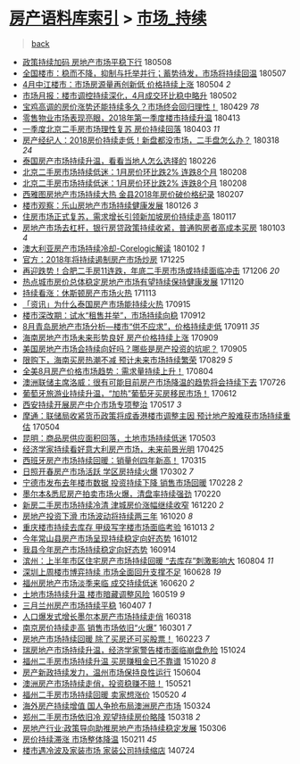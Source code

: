 [房产语料库索引](../../README.md)  > [市场_持续](市场_持续.md)
====
> [back](../README.md)

- [政策持续加码 房地产市场平稳下行](http://jkwz.applinzi.com/ittc/7100673764285219856.html#%E6%94%BF%E7%AD%96%E6%8C%81%E7%BB%AD%E5%8A%A0%E7%A0%81+%E6%88%BF%E5%9C%B0%E4%BA%A7%E5%B8%82%E5%9C%BA%E5%B9%B3%E7%A8%B3%E4%B8%8B%E8%A1%8C) 180508  
- [全国楼市：稳而不降，抑制与托举并行；蓄势待发，市场将持续回温](http://jkwz.applinzi.com/ittc/7100314987442734086.html#%E5%85%A8%E5%9B%BD%E6%A5%BC%E5%B8%82%EF%BC%9A%E7%A8%B3%E8%80%8C%E4%B8%8D%E9%99%8D%EF%BC%8C%E6%8A%91%E5%88%B6%E4%B8%8E%E6%89%98%E4%B8%BE%E5%B9%B6%E8%A1%8C%EF%BC%9B%E8%93%84%E5%8A%BF%E5%BE%85%E5%8F%91%EF%BC%8C%E5%B8%82%E5%9C%BA%E5%B0%86%E6%8C%81%E7%BB%AD%E5%9B%9E%E6%B8%A9) 180507  
- [4月中江楼市：市场房源量再创新低 价格持续上涨](http://jkwz.applinzi.com/ittc/7099358231992468497.html#4%E6%9C%88%E4%B8%AD%E6%B1%9F%E6%A5%BC%E5%B8%82%EF%BC%9A%E5%B8%82%E5%9C%BA%E6%88%BF%E6%BA%90%E9%87%8F%E5%86%8D%E5%88%9B%E6%96%B0%E4%BD%8E+%E4%BB%B7%E6%A0%BC%E6%8C%81%E7%BB%AD%E4%B8%8A%E6%B6%A8) 180504 *2* 
- [市场月报：楼市调控持续深化，4月成交环比稳中略升](http://jkwz.applinzi.com/ittc/7098453196932645894.html#%E5%B8%82%E5%9C%BA%E6%9C%88%E6%8A%A5%EF%BC%9A%E6%A5%BC%E5%B8%82%E8%B0%83%E6%8E%A7%E6%8C%81%E7%BB%AD%E6%B7%B1%E5%8C%96%EF%BC%8C4%E6%9C%88%E6%88%90%E4%BA%A4%E7%8E%AF%E6%AF%94%E7%A8%B3%E4%B8%AD%E7%95%A5%E5%8D%87) 180502  
- [宝鸡高调的房价涨势还能持续多久？市场终会回归理性！](http://jkwz.applinzi.com/ittc/7097065344067961866.html#%E5%AE%9D%E9%B8%A1%E9%AB%98%E8%B0%83%E7%9A%84%E6%88%BF%E4%BB%B7%E6%B6%A8%E5%8A%BF%E8%BF%98%E8%83%BD%E6%8C%81%E7%BB%AD%E5%A4%9A%E4%B9%85%EF%BC%9F%E5%B8%82%E5%9C%BA%E7%BB%88%E4%BC%9A%E5%9B%9E%E5%BD%92%E7%90%86%E6%80%A7%EF%BC%81) 180429 *78* 
- [零售物业市场表现亮眼，2018年第一季度楼市持续升温](http://jkwz.applinzi.com/ittc/7091491132540453905.html#%E9%9B%B6%E5%94%AE%E7%89%A9%E4%B8%9A%E5%B8%82%E5%9C%BA%E8%A1%A8%E7%8E%B0%E4%BA%AE%E7%9C%BC%EF%BC%8C2018%E5%B9%B4%E7%AC%AC%E4%B8%80%E5%AD%A3%E5%BA%A6%E6%A5%BC%E5%B8%82%E6%8C%81%E7%BB%AD%E5%8D%87%E6%B8%A9) 180413  
- [一季度北京二手房市场理性复苏 房价持续回落](http://jkwz.applinzi.com/ittc/7087693109985281040.html#%E4%B8%80%E5%AD%A3%E5%BA%A6%E5%8C%97%E4%BA%AC%E4%BA%8C%E6%89%8B%E6%88%BF%E5%B8%82%E5%9C%BA%E7%90%86%E6%80%A7%E5%A4%8D%E8%8B%8F+%E6%88%BF%E4%BB%B7%E6%8C%81%E7%BB%AD%E5%9B%9E%E8%90%BD) 180403 *11* 
- [房产经纪人：2018房价持续走低！新盘都没市场，二手盘怎么办？](http://jkwz.applinzi.com/ittc/7081812325084693520.html#%E6%88%BF%E4%BA%A7%E7%BB%8F%E7%BA%AA%E4%BA%BA%EF%BC%9A2018%E6%88%BF%E4%BB%B7%E6%8C%81%E7%BB%AD%E8%B5%B0%E4%BD%8E%EF%BC%81%E6%96%B0%E7%9B%98%E9%83%BD%E6%B2%A1%E5%B8%82%E5%9C%BA%EF%BC%8C%E4%BA%8C%E6%89%8B%E7%9B%98%E6%80%8E%E4%B9%88%E5%8A%9E%EF%BC%9F) 180318 *24* 
- [泰国房产市场持续升温，看看当地人怎么选择的](http://jkwz.applinzi.com/ittc/7074346199564157958.html#%E6%B3%B0%E5%9B%BD%E6%88%BF%E4%BA%A7%E5%B8%82%E5%9C%BA%E6%8C%81%E7%BB%AD%E5%8D%87%E6%B8%A9%EF%BC%8C%E7%9C%8B%E7%9C%8B%E5%BD%93%E5%9C%B0%E4%BA%BA%E6%80%8E%E4%B9%88%E9%80%89%E6%8B%A9%E7%9A%84) 180226  
- [北京二手房市场持续低迷：1月房价环比跌2% 连跌8个月](http://jkwz.applinzi.com/ittc/7067651985346397201.html#%E5%8C%97%E4%BA%AC%E4%BA%8C%E6%89%8B%E6%88%BF%E5%B8%82%E5%9C%BA%E6%8C%81%E7%BB%AD%E4%BD%8E%E8%BF%B7%EF%BC%9A1%E6%9C%88%E6%88%BF%E4%BB%B7%E7%8E%AF%E6%AF%94%E8%B7%8C2%25+%E8%BF%9E%E8%B7%8C8%E4%B8%AA%E6%9C%88) 180208  
- [北京二手房市场持续低迷：1月房价环比跌2% 连跌8个月](http://jkwz.applinzi.com/ittc/7067624448008389649.html#%E5%8C%97%E4%BA%AC%E4%BA%8C%E6%89%8B%E6%88%BF%E5%B8%82%E5%9C%BA%E6%8C%81%E7%BB%AD%E4%BD%8E%E8%BF%B7%EF%BC%9A1%E6%9C%88%E6%88%BF%E4%BB%B7%E7%8E%AF%E6%AF%94%E8%B7%8C2%25+%E8%BF%9E%E8%B7%8C8%E4%B8%AA%E6%9C%88) 180208  
- [西雅图房地产市场持续大热 金县2018年房价破价格纪录](http://jkwz.applinzi.com/ittc/7067280680990278667.html#%E8%A5%BF%E9%9B%85%E5%9B%BE%E6%88%BF%E5%9C%B0%E4%BA%A7%E5%B8%82%E5%9C%BA%E6%8C%81%E7%BB%AD%E5%A4%A7%E7%83%AD+%E9%87%91%E5%8E%BF2018%E5%B9%B4%E6%88%BF%E4%BB%B7%E7%A0%B4%E4%BB%B7%E6%A0%BC%E7%BA%AA%E5%BD%95) 180207  
- [楼市观察：乐山房地产市场持续健康发展](http://jkwz.applinzi.com/ittc/7062786228548535313.html#%E6%A5%BC%E5%B8%82%E8%A7%82%E5%AF%9F%EF%BC%9A%E4%B9%90%E5%B1%B1%E6%88%BF%E5%9C%B0%E4%BA%A7%E5%B8%82%E5%9C%BA%E6%8C%81%E7%BB%AD%E5%81%A5%E5%BA%B7%E5%8F%91%E5%B1%95) 180126 *3* 
- [住房市场正式复苏，需求增长引领新加坡房价持续走高](http://jkwz.applinzi.com/ittc/7059497577458697227.html#%E4%BD%8F%E6%88%BF%E5%B8%82%E5%9C%BA%E6%AD%A3%E5%BC%8F%E5%A4%8D%E8%8B%8F%EF%BC%8C%E9%9C%80%E6%B1%82%E5%A2%9E%E9%95%BF%E5%BC%95%E9%A2%86%E6%96%B0%E5%8A%A0%E5%9D%A1%E6%88%BF%E4%BB%B7%E6%8C%81%E7%BB%AD%E8%B5%B0%E9%AB%98) 180117  
- [房地产市场去杠杆，银行房贷政策持续收紧，普通购房者高成本买房](http://jkwz.applinzi.com/ittc/7054305632411190288.html#%E6%88%BF%E5%9C%B0%E4%BA%A7%E5%B8%82%E5%9C%BA%E5%8E%BB%E6%9D%A0%E6%9D%86%EF%BC%8C%E9%93%B6%E8%A1%8C%E6%88%BF%E8%B4%B7%E6%94%BF%E7%AD%96%E6%8C%81%E7%BB%AD%E6%94%B6%E7%B4%A7%EF%BC%8C%E6%99%AE%E9%80%9A%E8%B4%AD%E6%88%BF%E8%80%85%E9%AB%98%E6%88%90%E6%9C%AC%E4%B9%B0%E6%88%BF) 180103 *4* 
- [澳大利亚房产市场持续冷却-Corelogic解读](http://jkwz.applinzi.com/ittc/7053947262021927942.html#%E6%BE%B3%E5%A4%A7%E5%88%A9%E4%BA%9A%E6%88%BF%E4%BA%A7%E5%B8%82%E5%9C%BA%E6%8C%81%E7%BB%AD%E5%86%B7%E5%8D%B4-Corelogic%E8%A7%A3%E8%AF%BB) 180102 *1* 
- [官方：2018年将持续遏制房产市场炒房](http://jkwz.applinzi.com/ittc/7051004838853215248.html#%E5%AE%98%E6%96%B9%EF%BC%9A2018%E5%B9%B4%E5%B0%86%E6%8C%81%E7%BB%AD%E9%81%8F%E5%88%B6%E6%88%BF%E4%BA%A7%E5%B8%82%E5%9C%BA%E7%82%92%E6%88%BF) 171225  
- [再迎跌势！合肥二手房11连跌，年底二手房市场或持续面临冲击](http://jkwz.applinzi.com/ittc/7044009937397613585.html#%E5%86%8D%E8%BF%8E%E8%B7%8C%E5%8A%BF%EF%BC%81%E5%90%88%E8%82%A5%E4%BA%8C%E6%89%8B%E6%88%BF11%E8%BF%9E%E8%B7%8C%EF%BC%8C%E5%B9%B4%E5%BA%95%E4%BA%8C%E6%89%8B%E6%88%BF%E5%B8%82%E5%9C%BA%E6%88%96%E6%8C%81%E7%BB%AD%E9%9D%A2%E4%B8%B4%E5%86%B2%E5%87%BB) 171206 *20* 
- [热点城市房价总体稳定房地产市场有望持续保持健康发展](http://jkwz.applinzi.com/ittc/7037968813503546385.html#%E7%83%AD%E7%82%B9%E5%9F%8E%E5%B8%82%E6%88%BF%E4%BB%B7%E6%80%BB%E4%BD%93%E7%A8%B3%E5%AE%9A%E6%88%BF%E5%9C%B0%E4%BA%A7%E5%B8%82%E5%9C%BA%E6%9C%89%E6%9C%9B%E6%8C%81%E7%BB%AD%E4%BF%9D%E6%8C%81%E5%81%A5%E5%BA%B7%E5%8F%91%E5%B1%95) 171120  
- [持续看涨：休斯顿房产市场火热](http://jkwz.applinzi.com/ittc/7035494671130821649.html#%E6%8C%81%E7%BB%AD%E7%9C%8B%E6%B6%A8%EF%BC%9A%E4%BC%91%E6%96%AF%E9%A1%BF%E6%88%BF%E4%BA%A7%E5%B8%82%E5%9C%BA%E7%81%AB%E7%83%AD) 171113  
- [「资讯」为什么泰国房产市场能持续火热](http://jkwz.applinzi.com/ittc/7013467455291393040.html#%E3%80%8C%E8%B5%84%E8%AE%AF%E3%80%8D%E4%B8%BA%E4%BB%80%E4%B9%88%E6%B3%B0%E5%9B%BD%E6%88%BF%E4%BA%A7%E5%B8%82%E5%9C%BA%E8%83%BD%E6%8C%81%E7%BB%AD%E7%81%AB%E7%83%AD) 170915  
- [楼市深改期：试水“租售并举”，市场持续向稳](http://jkwz.applinzi.com/ittc/7012242946211185425.html#%E6%A5%BC%E5%B8%82%E6%B7%B1%E6%94%B9%E6%9C%9F%EF%BC%9A%E8%AF%95%E6%B0%B4%E2%80%9C%E7%A7%9F%E5%94%AE%E5%B9%B6%E4%B8%BE%E2%80%9D%EF%BC%8C%E5%B8%82%E5%9C%BA%E6%8C%81%E7%BB%AD%E5%90%91%E7%A8%B3) 170912  
- [8月青岛房地产市场分析—楼市“供不应求”，价格持续走低](http://jkwz.applinzi.com/ittc/7012045119883314193.html#8%E6%9C%88%E9%9D%92%E5%B2%9B%E6%88%BF%E5%9C%B0%E4%BA%A7%E5%B8%82%E5%9C%BA%E5%88%86%E6%9E%90%E2%80%94%E6%A5%BC%E5%B8%82%E2%80%9C%E4%BE%9B%E4%B8%8D%E5%BA%94%E6%B1%82%E2%80%9D%EF%BC%8C%E4%BB%B7%E6%A0%BC%E6%8C%81%E7%BB%AD%E8%B5%B0%E4%BD%8E) 170911 *35* 
- [海南房地产市场未来形势良好 房产价格持续上涨](http://jkwz.applinzi.com/ittc/7011239531402232849.html#%E6%B5%B7%E5%8D%97%E6%88%BF%E5%9C%B0%E4%BA%A7%E5%B8%82%E5%9C%BA%E6%9C%AA%E6%9D%A5%E5%BD%A2%E5%8A%BF%E8%89%AF%E5%A5%BD+%E6%88%BF%E4%BA%A7%E4%BB%B7%E6%A0%BC%E6%8C%81%E7%BB%AD%E4%B8%8A%E6%B6%A8) 170909  
- [美国房地产市场会持续向好吗？哪些是房产投资的坑呢？](http://jkwz.applinzi.com/ittc/7006821619505562640.html#%E7%BE%8E%E5%9B%BD%E6%88%BF%E5%9C%B0%E4%BA%A7%E5%B8%82%E5%9C%BA%E4%BC%9A%E6%8C%81%E7%BB%AD%E5%90%91%E5%A5%BD%E5%90%97%EF%BC%9F%E5%93%AA%E4%BA%9B%E6%98%AF%E6%88%BF%E4%BA%A7%E6%8A%95%E8%B5%84%E7%9A%84%E5%9D%91%E5%91%A2%EF%BC%9F) 170905  
- [限购下，海南买房热潮不减 预计未来市场持续繁荣](http://jkwz.applinzi.com/ittc/7007246665109734416.html#%E9%99%90%E8%B4%AD%E4%B8%8B%EF%BC%8C%E6%B5%B7%E5%8D%97%E4%B9%B0%E6%88%BF%E7%83%AD%E6%BD%AE%E4%B8%8D%E5%87%8F+%E9%A2%84%E8%AE%A1%E6%9C%AA%E6%9D%A5%E5%B8%82%E5%9C%BA%E6%8C%81%E7%BB%AD%E7%B9%81%E8%8D%A3) 170829 *5* 
- [全美8月房产价格市场趋势：需求量持续上升！](http://jkwz.applinzi.com/ittc/6997709089608827920.html#%E5%85%A8%E7%BE%8E8%E6%9C%88%E6%88%BF%E4%BA%A7%E4%BB%B7%E6%A0%BC%E5%B8%82%E5%9C%BA%E8%B6%8B%E5%8A%BF%EF%BC%9A%E9%9C%80%E6%B1%82%E9%87%8F%E6%8C%81%E7%BB%AD%E4%B8%8A%E5%8D%87%EF%BC%81) 170804  
- [澳洲联储主席洛威：很有可能目前房产市场降温的趋势将会持续下去](http://jkwz.applinzi.com/ittc/6994620844880692240.html#%E6%BE%B3%E6%B4%B2%E8%81%94%E5%82%A8%E4%B8%BB%E5%B8%AD%E6%B4%9B%E5%A8%81%EF%BC%9A%E5%BE%88%E6%9C%89%E5%8F%AF%E8%83%BD%E7%9B%AE%E5%89%8D%E6%88%BF%E4%BA%A7%E5%B8%82%E5%9C%BA%E9%99%8D%E6%B8%A9%E7%9A%84%E8%B6%8B%E5%8A%BF%E5%B0%86%E4%BC%9A%E6%8C%81%E7%BB%AD%E4%B8%8B%E5%8E%BB) 170726  
- [葡萄牙旅游业持续升温，“加热”葡萄牙买房移民市场！](http://jkwz.applinzi.com/ittc/6978344112401941509.html#%E8%91%A1%E8%90%84%E7%89%99%E6%97%85%E6%B8%B8%E4%B8%9A%E6%8C%81%E7%BB%AD%E5%8D%87%E6%B8%A9%EF%BC%8C%E2%80%9C%E5%8A%A0%E7%83%AD%E2%80%9D%E8%91%A1%E8%90%84%E7%89%99%E4%B9%B0%E6%88%BF%E7%A7%BB%E6%B0%91%E5%B8%82%E5%9C%BA%EF%BC%81) 170612  
- [西安持续开展房产中介市场专项整治](http://jkwz.applinzi.com/ittc/6968516414641013765.html#%E8%A5%BF%E5%AE%89%E6%8C%81%E7%BB%AD%E5%BC%80%E5%B1%95%E6%88%BF%E4%BA%A7%E4%B8%AD%E4%BB%8B%E5%B8%82%E5%9C%BA%E4%B8%93%E9%A1%B9%E6%95%B4%E6%B2%BB) 170517 *3* 
- [摩通：联储局收紧货币政策将成香港楼市调整主因 预计地产股难获市场持续重估](http://jkwz.applinzi.com/ittc/6963793837276267524.html#%E6%91%A9%E9%80%9A%EF%BC%9A%E8%81%94%E5%82%A8%E5%B1%80%E6%94%B6%E7%B4%A7%E8%B4%A7%E5%B8%81%E6%94%BF%E7%AD%96%E5%B0%86%E6%88%90%E9%A6%99%E6%B8%AF%E6%A5%BC%E5%B8%82%E8%B0%83%E6%95%B4%E4%B8%BB%E5%9B%A0+%E9%A2%84%E8%AE%A1%E5%9C%B0%E4%BA%A7%E8%82%A1%E9%9A%BE%E8%8E%B7%E5%B8%82%E5%9C%BA%E6%8C%81%E7%BB%AD%E9%87%8D%E4%BC%B0) 170504  
- [昆明：商品房供应面积回落，土地市场持续低迷](http://jkwz.applinzi.com/ittc/6963554625604027396.html#%E6%98%86%E6%98%8E%EF%BC%9A%E5%95%86%E5%93%81%E6%88%BF%E4%BE%9B%E5%BA%94%E9%9D%A2%E7%A7%AF%E5%9B%9E%E8%90%BD%EF%BC%8C%E5%9C%9F%E5%9C%B0%E5%B8%82%E5%9C%BA%E6%8C%81%E7%BB%AD%E4%BD%8E%E8%BF%B7) 170503  
- [经济学家持续看好意大利房产市场，未来前景光明](http://jkwz.applinzi.com/ittc/6960518463884887044.html#%E7%BB%8F%E6%B5%8E%E5%AD%A6%E5%AE%B6%E6%8C%81%E7%BB%AD%E7%9C%8B%E5%A5%BD%E6%84%8F%E5%A4%A7%E5%88%A9%E6%88%BF%E4%BA%A7%E5%B8%82%E5%9C%BA%EF%BC%8C%E6%9C%AA%E6%9D%A5%E5%89%8D%E6%99%AF%E5%85%89%E6%98%8E) 170425  
- [西班牙房产市场持续回暖：销量创四年新高！](http://jkwz.applinzi.com/ittc/6945309775297512453.html#%E8%A5%BF%E7%8F%AD%E7%89%99%E6%88%BF%E4%BA%A7%E5%B8%82%E5%9C%BA%E6%8C%81%E7%BB%AD%E5%9B%9E%E6%9A%96%EF%BC%9A%E9%94%80%E9%87%8F%E5%88%9B%E5%9B%9B%E5%B9%B4%E6%96%B0%E9%AB%98%EF%BC%81) 170315  
- [日照开春房产市场活跃 学区房持续火爆](http://jkwz.applinzi.com/ittc/6940520760249680901.html#%E6%97%A5%E7%85%A7%E5%BC%80%E6%98%A5%E6%88%BF%E4%BA%A7%E5%B8%82%E5%9C%BA%E6%B4%BB%E8%B7%83+%E5%AD%A6%E5%8C%BA%E6%88%BF%E6%8C%81%E7%BB%AD%E7%81%AB%E7%88%86) 170302 *7* 
- [宁德市发布去年楼市数据 投资持续下降 销售市场回暖](http://jkwz.applinzi.com/ittc/6939603675839464452.html#%E5%AE%81%E5%BE%B7%E5%B8%82%E5%8F%91%E5%B8%83%E5%8E%BB%E5%B9%B4%E6%A5%BC%E5%B8%82%E6%95%B0%E6%8D%AE+%E6%8A%95%E8%B5%84%E6%8C%81%E7%BB%AD%E4%B8%8B%E9%99%8D+%E9%94%80%E5%94%AE%E5%B8%82%E5%9C%BA%E5%9B%9E%E6%9A%96) 170228 *2* 
- [墨尔本&amp;悉尼房产拍卖市场火爆，清盘率持续强劲](http://jkwz.applinzi.com/ittc/6936734722100298757.html#%E5%A2%A8%E5%B0%94%E6%9C%AC%26amp%3B%E6%82%89%E5%B0%BC%E6%88%BF%E4%BA%A7%E6%8B%8D%E5%8D%96%E5%B8%82%E5%9C%BA%E7%81%AB%E7%88%86%EF%BC%8C%E6%B8%85%E7%9B%98%E7%8E%87%E6%8C%81%E7%BB%AD%E5%BC%BA%E5%8A%B2) 170220  
- [新房二手房市场持续冷清 津城房价涨幅继续收窄](http://jkwz.applinzi.com/ittc/6913639800497521669.html#%E6%96%B0%E6%88%BF%E4%BA%8C%E6%89%8B%E6%88%BF%E5%B8%82%E5%9C%BA%E6%8C%81%E7%BB%AD%E5%86%B7%E6%B8%85+%E6%B4%A5%E5%9F%8E%E6%88%BF%E4%BB%B7%E6%B6%A8%E5%B9%85%E7%BB%A7%E7%BB%AD%E6%94%B6%E7%AA%84) 161220 *2* 
- [房地产投资下滑 市场波动将持续两三年](http://jkwz.applinzi.com/ittc/6890967556130604036.html#%E6%88%BF%E5%9C%B0%E4%BA%A7%E6%8A%95%E8%B5%84%E4%B8%8B%E6%BB%91+%E5%B8%82%E5%9C%BA%E6%B3%A2%E5%8A%A8%E5%B0%86%E6%8C%81%E7%BB%AD%E4%B8%A4%E4%B8%89%E5%B9%B4) 161020 *8* 
- [重庆楼市持续去库存 甲级写字楼市场面临考验](http://jkwz.applinzi.com/ittc/6888575912517305349.html#%E9%87%8D%E5%BA%86%E6%A5%BC%E5%B8%82%E6%8C%81%E7%BB%AD%E5%8E%BB%E5%BA%93%E5%AD%98+%E7%94%B2%E7%BA%A7%E5%86%99%E5%AD%97%E6%A5%BC%E5%B8%82%E5%9C%BA%E9%9D%A2%E4%B8%B4%E8%80%83%E9%AA%8C) 161013 *2* 
- [今年常山县房产市场呈现持续稳定向好态势](http://jkwz.applinzi.com/ittc/6888150921250341893.html#%E4%BB%8A%E5%B9%B4%E5%B8%B8%E5%B1%B1%E5%8E%BF%E6%88%BF%E4%BA%A7%E5%B8%82%E5%9C%BA%E5%91%88%E7%8E%B0%E6%8C%81%E7%BB%AD%E7%A8%B3%E5%AE%9A%E5%90%91%E5%A5%BD%E6%80%81%E5%8A%BF) 161012  
- [我县今年房产市场持续稳定向好态势](http://jkwz.applinzi.com/ittc/6877701796851614725.html#%E6%88%91%E5%8E%BF%E4%BB%8A%E5%B9%B4%E6%88%BF%E4%BA%A7%E5%B8%82%E5%9C%BA%E6%8C%81%E7%BB%AD%E7%A8%B3%E5%AE%9A%E5%90%91%E5%A5%BD%E6%80%81%E5%8A%BF) 160914  
- [滨州：上半年市区住宅房产市场持续回暖 “去库存”刺激影响大](http://jkwz.applinzi.com/ittc/6862503835150582788.html#%E6%BB%A8%E5%B7%9E%EF%BC%9A%E4%B8%8A%E5%8D%8A%E5%B9%B4%E5%B8%82%E5%8C%BA%E4%BD%8F%E5%AE%85%E6%88%BF%E4%BA%A7%E5%B8%82%E5%9C%BA%E6%8C%81%E7%BB%AD%E5%9B%9E%E6%9A%96+%E2%80%9C%E5%8E%BB%E5%BA%93%E5%AD%98%E2%80%9D%E5%88%BA%E6%BF%80%E5%BD%B1%E5%93%8D%E5%A4%A7) 160804 *11* 
- [深圳上周楼市博弈持续 市场全面回升支撑不足](http://jkwz.applinzi.com/ittc/6848771266949153797.html#%E6%B7%B1%E5%9C%B3%E4%B8%8A%E5%91%A8%E6%A5%BC%E5%B8%82%E5%8D%9A%E5%BC%88%E6%8C%81%E7%BB%AD+%E5%B8%82%E5%9C%BA%E5%85%A8%E9%9D%A2%E5%9B%9E%E5%8D%87%E6%94%AF%E6%92%91%E4%B8%8D%E8%B6%B3) 160628 *19* 
- [福州房地产市场淡季来临 成交持续低迷](http://jkwz.applinzi.com/ittc/6845754082685617157.html#%E7%A6%8F%E5%B7%9E%E6%88%BF%E5%9C%B0%E4%BA%A7%E5%B8%82%E5%9C%BA%E6%B7%A1%E5%AD%A3%E6%9D%A5%E4%B8%B4+%E6%88%90%E4%BA%A4%E6%8C%81%E7%BB%AD%E4%BD%8E%E8%BF%B7) 160620 *2* 
- [土地市场持续升温 楼市暗藏调整风险](http://jkwz.applinzi.com/ittc/6833933296769434629.html#%E5%9C%9F%E5%9C%B0%E5%B8%82%E5%9C%BA%E6%8C%81%E7%BB%AD%E5%8D%87%E6%B8%A9+%E6%A5%BC%E5%B8%82%E6%9A%97%E8%97%8F%E8%B0%83%E6%95%B4%E9%A3%8E%E9%99%A9) 160519 *9* 
- [三月兰州房产市场持续平稳](http://jkwz.applinzi.com/ittc/6818374125336675333.html#%E4%B8%89%E6%9C%88%E5%85%B0%E5%B7%9E%E6%88%BF%E4%BA%A7%E5%B8%82%E5%9C%BA%E6%8C%81%E7%BB%AD%E5%B9%B3%E7%A8%B3) 160407 *1* 
- [人口爆发式增长墨尔本房产市场持续走俏](http://jkwz.applinzi.com/ittc/6810925288250672132.html#%E4%BA%BA%E5%8F%A3%E7%88%86%E5%8F%91%E5%BC%8F%E5%A2%9E%E9%95%BF%E5%A2%A8%E5%B0%94%E6%9C%AC%E6%88%BF%E4%BA%A7%E5%B8%82%E5%9C%BA%E6%8C%81%E7%BB%AD%E8%B5%B0%E4%BF%8F) 160318  
- [南京房价持续走高 销售市场依旧“火爆”](http://jkwz.applinzi.com/ittc/6804624732871721989.html#%E5%8D%97%E4%BA%AC%E6%88%BF%E4%BB%B7%E6%8C%81%E7%BB%AD%E8%B5%B0%E9%AB%98+%E9%94%80%E5%94%AE%E5%B8%82%E5%9C%BA%E4%BE%9D%E6%97%A7%E2%80%9C%E7%81%AB%E7%88%86%E2%80%9D) 160301 *7* 
- [房地产市场持续回暖 除了买房还可买股票！](http://jkwz.applinzi.com/ittc/6802066836833174533.html#%E6%88%BF%E5%9C%B0%E4%BA%A7%E5%B8%82%E5%9C%BA%E6%8C%81%E7%BB%AD%E5%9B%9E%E6%9A%96+%E9%99%A4%E4%BA%86%E4%B9%B0%E6%88%BF%E8%BF%98%E5%8F%AF%E4%B9%B0%E8%82%A1%E7%A5%A8%EF%BC%81) 160223 *7* 
- [瑞房地产市场持续升温，经济学家警告楼市面临崩盘危险](http://jkwz.applinzi.com/ittc/6756539935713575940.html#%E7%91%9E%E6%88%BF%E5%9C%B0%E4%BA%A7%E5%B8%82%E5%9C%BA%E6%8C%81%E7%BB%AD%E5%8D%87%E6%B8%A9%EF%BC%8C%E7%BB%8F%E6%B5%8E%E5%AD%A6%E5%AE%B6%E8%AD%A6%E5%91%8A%E6%A5%BC%E5%B8%82%E9%9D%A2%E4%B8%B4%E5%B4%A9%E7%9B%98%E5%8D%B1%E9%99%A9) 151024  
- [福州二手房市场持续升温 买房赚租金已不靠谱](http://jkwz.applinzi.com/ittc/6755179418923975685.html#%E7%A6%8F%E5%B7%9E%E4%BA%8C%E6%89%8B%E6%88%BF%E5%B8%82%E5%9C%BA%E6%8C%81%E7%BB%AD%E5%8D%87%E6%B8%A9+%E4%B9%B0%E6%88%BF%E8%B5%9A%E7%A7%9F%E9%87%91%E5%B7%B2%E4%B8%8D%E9%9D%A0%E8%B0%B1) 151020 *8* 
- [房产新政持续发力，温州市场保持良性运行](http://jkwz.applinzi.com/ittc/547650611418760923.html#%E6%88%BF%E4%BA%A7%E6%96%B0%E6%94%BF%E6%8C%81%E7%BB%AD%E5%8F%91%E5%8A%9B%EF%BC%8C%E6%B8%A9%E5%B7%9E%E5%B8%82%E5%9C%BA%E4%BF%9D%E6%8C%81%E8%89%AF%E6%80%A7%E8%BF%90%E8%A1%8C) 150604  
- [澳洲房产市场持续走俏，投资稳赚不赔！](http://jkwz.applinzi.com/ittc/547650611416463469.html#%E6%BE%B3%E6%B4%B2%E6%88%BF%E4%BA%A7%E5%B8%82%E5%9C%BA%E6%8C%81%E7%BB%AD%E8%B5%B0%E4%BF%8F%EF%BC%8C%E6%8A%95%E8%B5%84%E7%A8%B3%E8%B5%9A%E4%B8%8D%E8%B5%94%EF%BC%81) 150521  
- [福州二手房市场持续回暖 卖家想涨价](http://jkwz.applinzi.com/ittc/547650611413916155.html#%E7%A6%8F%E5%B7%9E%E4%BA%8C%E6%89%8B%E6%88%BF%E5%B8%82%E5%9C%BA%E6%8C%81%E7%BB%AD%E5%9B%9E%E6%9A%96+%E5%8D%96%E5%AE%B6%E6%83%B3%E6%B6%A8%E4%BB%B7) 150520 *4* 
- [海外房产持续增值 国人争抢布局澳洲房产市场](http://jkwz.applinzi.com/ittc/547650611402212516.html#%E6%B5%B7%E5%A4%96%E6%88%BF%E4%BA%A7%E6%8C%81%E7%BB%AD%E5%A2%9E%E5%80%BC+%E5%9B%BD%E4%BA%BA%E4%BA%89%E6%8A%A2%E5%B8%83%E5%B1%80%E6%BE%B3%E6%B4%B2%E6%88%BF%E4%BA%A7%E5%B8%82%E5%9C%BA) 150324  
- [郑州二手房市场依旧冷 观望持续房价略降](http://jkwz.applinzi.com/ittc/547650611399610998.html#%E9%83%91%E5%B7%9E%E4%BA%8C%E6%89%8B%E6%88%BF%E5%B8%82%E5%9C%BA%E4%BE%9D%E6%97%A7%E5%86%B7+%E8%A7%82%E6%9C%9B%E6%8C%81%E7%BB%AD%E6%88%BF%E4%BB%B7%E7%95%A5%E9%99%8D) 150318 *2* 
- [房地产行业:政策导向助推房地产市场持续稳定发展](http://jkwz.applinzi.com/ittc/547650611395336367.html#%E6%88%BF%E5%9C%B0%E4%BA%A7%E8%A1%8C%E4%B8%9A%3A%E6%94%BF%E7%AD%96%E5%AF%BC%E5%90%91%E5%8A%A9%E6%8E%A8%E6%88%BF%E5%9C%B0%E4%BA%A7%E5%B8%82%E5%9C%BA%E6%8C%81%E7%BB%AD%E7%A8%B3%E5%AE%9A%E5%8F%91%E5%B1%95) 150306  
- [房价持续滞涨 市场整体降温](http://jkwz.applinzi.com/ittc/547650611392868316.html#%E6%88%BF%E4%BB%B7%E6%8C%81%E7%BB%AD%E6%BB%9E%E6%B6%A8+%E5%B8%82%E5%9C%BA%E6%95%B4%E4%BD%93%E9%99%8D%E6%B8%A9) 150211 *45* 
- [楼市遇冷波及家装市场 家装公司持续缩店](http://jkwz.applinzi.com/ittc/547650611368165626.html#%E6%A5%BC%E5%B8%82%E9%81%87%E5%86%B7%E6%B3%A2%E5%8F%8A%E5%AE%B6%E8%A3%85%E5%B8%82%E5%9C%BA+%E5%AE%B6%E8%A3%85%E5%85%AC%E5%8F%B8%E6%8C%81%E7%BB%AD%E7%BC%A9%E5%BA%97) 140724  
